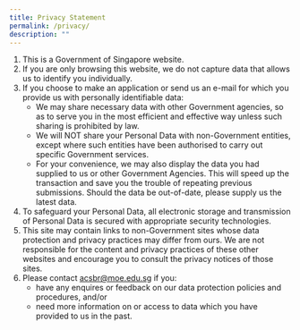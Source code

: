 ```yaml
---
title: Privacy Statement
permalink: /privacy/
description: ""
---
```

1. This is a Government of Singapore website.
2. If you are only browsing this website, we do not capture data that allows us to identify you individually.
3. If you choose to make an application or send us an e-mail for which you provide us with personally identifiable data:
	* We may share necessary data with other Government agencies, so as to serve you in the most efficient and effective way unless such sharing is prohibited by law.
	* We will NOT share your Personal Data with non-Government entities, except where such entities have been authorised to carry out specific Government services.
	* For your convenience, we may also display the data you had supplied to us or other Government Agencies. This will speed up the transaction and save you the trouble of repeating previous submissions. Should the data be out-of-date, please supply us the latest data.
4. To safeguard your Personal Data, all electronic storage and transmission of Personal Data is secured with appropriate security technologies.
5. This site may contain links to non-Government sites whose data protection and privacy practices may differ from ours. We are not responsible for the content and privacy practices of these other websites and encourage you to consult the privacy notices of those sites.
6. Please contact [acsbr@moe.edu.sg](mailto:acsbr@moe.edu.sg) if you:
	* have any enquires or feedback on our data protection policies and procedures, and/or
	* need more information on or access to data which you have provided to us in the past.